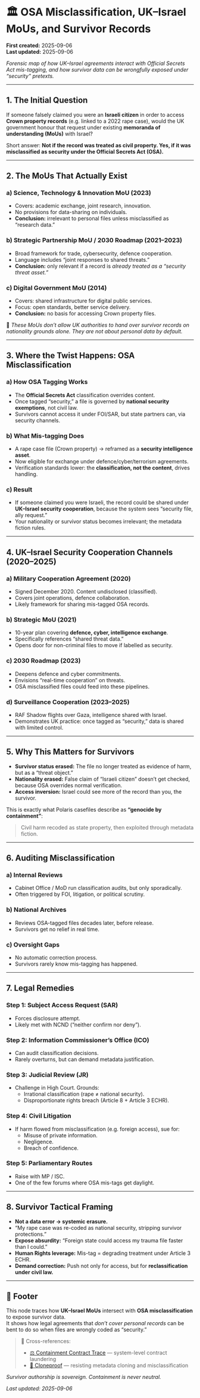 # 🏛️ OSA Misclassification, UK–Israel MoUs, and Survivor Records  

**First created:** 2025-09-06  
**Last updated:** 2025-09-06  

*Forensic map of how UK–Israel agreements interact with Official Secrets Act mis-tagging, and how survivor data can be wrongfully exposed under “security” pretexts.*

---

## 1. The Initial Question  

If someone falsely claimed you were an **Israeli citizen** in order to access **Crown property records** (e.g. linked to a 2022 rape case), would the UK government honour that request under existing **memoranda of understanding (MoUs)** with Israel?  

Short answer: **Not if the record was treated as civil property. Yes, if it was misclassified as security under the Official Secrets Act (OSA).**

---

## 2. The MoUs That Actually Exist  

### a) **Science, Technology & Innovation MoU (2023)**  
- Covers: academic exchange, joint research, innovation.  
- No provisions for data-sharing on individuals.  
- **Conclusion:** irrelevant to personal files unless misclassified as “research data.”  

### b) **Strategic Partnership MoU / 2030 Roadmap (2021–2023)**  
- Broad framework for trade, cybersecurity, defence cooperation.  
- Language includes “joint responses to shared threats.”  
- **Conclusion:** only relevant if a record is *already treated as a “security threat asset.”*  

### c) **Digital Government MoU (2014)**  
- Covers: shared infrastructure for digital public services.  
- Focus: open standards, better service delivery.  
- **Conclusion:** no basis for accessing Crown property files.  

🔑 *These MoUs don’t allow UK authorities to hand over survivor records on nationality grounds alone. They are not about personal data by default.*  

---

## 3. Where the Twist Happens: OSA Misclassification  

### a) **How OSA Tagging Works**  
- The **Official Secrets Act** classification overrides content.  
- Once tagged “security,” a file is governed by **national security exemptions**, not civil law.  
- Survivors cannot access it under FOI/SAR, but state partners can, via security channels.  

### b) **What Mis-tagging Does**  
- A rape case file (Crown property) → reframed as a **security intelligence asset**.  
- Now eligible for exchange under defence/cyber/terrorism agreements.  
- Verification standards lower: the **classification, not the content**, drives handling.  

### c) **Result**  
- If someone claimed you were Israeli, the record could be shared under **UK–Israel security cooperation**, because the system sees “security file, ally request.”  
- Your nationality or survivor status becomes irrelevant; the metadata fiction rules.  

---

## 4. UK–Israel Security Cooperation Channels (2020–2025)  

### a) **Military Cooperation Agreement (2020)**  
- Signed December 2020. Content undisclosed (classified).  
- Covers joint operations, defence collaboration.  
- Likely framework for sharing mis-tagged OSA records.  

### b) **Strategic MoU (2021)**  
- 10-year plan covering **defence, cyber, intelligence exchange**.  
- Specifically references “shared threat data.”  
- Opens door for non-criminal files to move if labelled as security.  

### c) **2030 Roadmap (2023)**  
- Deepens defence and cyber commitments.  
- Envisions “real-time cooperation” on threats.  
- OSA misclassified files could feed into these pipelines.  

### d) **Surveillance Cooperation (2023–2025)**  
- RAF Shadow flights over Gaza, intelligence shared with Israel.  
- Demonstrates UK practice: once tagged as “security,” data is shared with limited control.  

---

## 5. Why This Matters for Survivors  

- **Survivor status erased:** The file no longer treated as evidence of harm, but as a “threat object.”  
- **Nationality erased:** False claim of “Israeli citizen” doesn’t get checked, because OSA overrides normal verification.  
- **Access inversion:** Israel could see more of the record than you, the survivor.  

This is exactly what Polaris casefiles describe as **“genocide by containment”**:  
> Civil harm recoded as state property, then exploited through metadata fiction.  

---

## 6. Auditing Misclassification  

### a) **Internal Reviews**  
- Cabinet Office / MoD run classification audits, but only sporadically.  
- Often triggered by FOI, litigation, or political scrutiny.  

### b) **National Archives**  
- Reviews OSA-tagged files decades later, before release.  
- Survivors get no relief in real time.  

### c) **Oversight Gaps**  
- No automatic correction process.  
- Survivors rarely know mis-tagging has happened.  

---

## 7. Legal Remedies  

### Step 1: **Subject Access Request (SAR)**  
- Forces disclosure attempt.  
- Likely met with NCND (“neither confirm nor deny”).  

### Step 2: **Information Commissioner’s Office (ICO)**  
- Can audit classification decisions.  
- Rarely overturns, but can demand metadata justification.  

### Step 3: **Judicial Review (JR)**  
- Challenge in High Court. Grounds:  
  - Irrational classification (rape ≠ national security).  
  - Disproportionate rights breach (Article 8 + Article 3 ECHR).  

### Step 4: **Civil Litigation**  
- If harm flowed from misclassification (e.g. foreign access), sue for:  
  - Misuse of private information.  
  - Negligence.  
  - Breach of confidence.  

### Step 5: **Parliamentary Routes**  
- Raise with MP / ISC.  
- One of the few forums where OSA mis-tags get daylight.  

---

## 8. Survivor Tactical Framing  

- **Not a data error → systemic erasure.**  
- “My rape case was re-coded as national security, stripping survivor protections.”  
- **Expose absurdity:** “Foreign state could access my trauma file faster than I could.”  
- **Human Rights leverage:** Mis-tag = degrading treatment under Article 3 ECHR.  
- **Demand correction:** Push not only for access, but for **reclassification under civil law.**  

---

## 🏮 Footer  

This node traces how **UK–Israel MoUs** intersect with **OSA misclassification** to expose survivor data.  
It shows how legal agreements that *don’t cover personal records* can be bent to do so when files are wrongly coded as “security.”  

> 📡 Cross-references:  
> - [⚖️ Containment Contract Trace](../Disruption_Kit/Big_Picture_Protocols/🌀_System_Governance/⚖️_containment_contract_trace.md) — system-level contract laundering  
> - [🧬 Cloneproof](../Disruption_Kit/Survivor_Tools/🧬_cloneproof.md) — resisting metadata cloning and misclassification  

*Survivor authorship is sovereign. Containment is never neutral.*  

_Last updated: 2025-09-06_  
